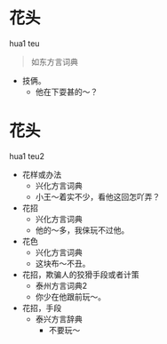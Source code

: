 # 花头
hua1 teu
> 如东方言词典
- 技俩。
  - 他在下耍甚的～？

# 花头
hua1 teu2
+ 花样或办法
  * 兴化方言词典
  - 小王～着实不少，看他这回怎吖弄？
+ 花招
  * 兴化方言词典
  - 他的～多，我俫玩不过他。
+ 花色
  * 兴化方言词典
  - 这块布～不丑。
+ 花招，欺骗人的狡猾手段或者计策
  * 泰州方言词典2
  - 你少在他跟前玩～。
+ 花招，手段
  * 泰兴方言辞典
    - 不要玩～
